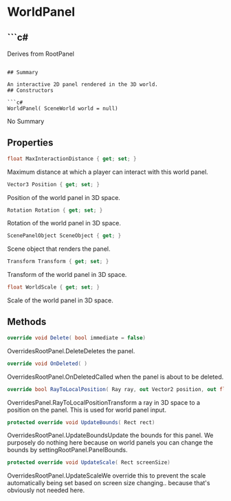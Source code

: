 # WorldPanel

## ```c#
Derives from RootPanel
```

## Summary

An interactive 2D panel rendered in the 3D world.
## Constructors

```c#
WorldPanel( SceneWorld world = null) 
```
No Summary
## Properties

```c#
float MaxInteractionDistance { get; set; } 
```
Maximum distance at which a player can interact with this world panel.
```c#
Vector3 Position { get; set; } 
```
Position of the world panel in 3D space.
```c#
Rotation Rotation { get; set; } 
```
Rotation of the world panel in 3D space.
```c#
ScenePanelObject SceneObject { get; } 
```
Scene object that renders the panel.
```c#
Transform Transform { get; set; } 
```
Transform of the world panel in 3D space.
```c#
float WorldScale { get; set; } 
```
Scale of the world panel in 3D space.
## Methods

```c#
override void Delete( bool immediate = false) 
```
OverridesRootPanel.DeleteDeletes the panel.
```c#
override void OnDeleted( ) 
```
OverridesRootPanel.OnDeletedCalled when the panel is about to be deleted.
```c#
override bool RayToLocalPosition( Ray ray, out Vector2 position, out float distance) 
```
OverridesPanel.RayToLocalPositionTransform a ray in 3D space to a position on the panel. This is used for world panel input.
```c#
protected override void UpdateBounds( Rect rect) 
```
OverridesRootPanel.UpdateBoundsUpdate the bounds for this panel. We purposely do nothing here because
on world panels you can change the bounds by settingRootPanel.PanelBounds.
```c#
protected override void UpdateScale( Rect screenSize) 
```
OverridesRootPanel.UpdateScaleWe override this to prevent the scale automatically being set based on screen
size changing.. because that's obviously not needed here.
